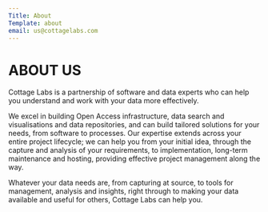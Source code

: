 ```yaml
---
Title: About
Template: about
email: us@cottagelabs.com
---
```

# ABOUT US

Cottage Labs is a partnership of software and data experts who can help you understand and work with your data more effectively. 

We excel in building Open Access infrastructure, data search and visualisations and data repositories, and can build 
tailored solutions for your needs, from software to processes.  Our expertise extends across your entire project 
lifecycle; we can help you from your initial idea, through the capture and analysis of your requirements, to 
implementation, long-term maintenance and hosting, providing effective project management along the way. 

Whatever your data needs are, from capturing at source, to tools for management, analysis and insights, right through 
to making your data available and useful for others, Cottage Labs can help you.



